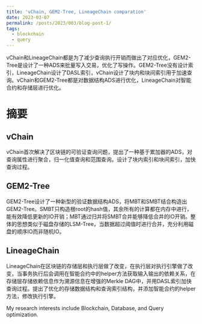 ```yaml
---
title: 'vChain, GEM2-Tree, LineageChain comparation'
date: 2023-03-07
permalink: /posts/2023/003/blog-post-1/
tags:
  - blockchain
  - query
---
```


vChain和LineageChain都是为了减少查询执行开销而做出了对应优化，GEM2-Tree是设计了一种ADS来批量写入交易，优化了写操作。GEM2-Tree没有设计索引，LineageChain设计了DASL索引，vChain设计了块内和块间索引用于加速查询。vChain和GEM2-Tree都是对数据结构ADS进行优化，LineageChain对智能合约和存储层进行优化。



# 摘要

## vChain

vChain首次解决了区块链的可验证查询问题，提出了一种基于累加器的ADS，对查询属性进行聚合，归一化值查询和范围查询。设计了块内索引和块间索引，加快查询过程。

## GEM2-Tree

GEM2-Tree设计了一种新型的验证数据结构ADS，将MBT和SMBT结合构造出GEM2-Tree。SMBT只构造根root的hash值，其余所有的计算都在内存中进行，能有效降低更新的IO开销；MBT通过归并将SMBT合并能够降低合并的IO开销。整体的思想类似于磁盘存储的LSM-Tree，当数据超过阈值时进行合并，充分利用磁盘的顺序IO而非随机IO。

## LineageChain

LineageChain在区块链的存储层和执行层做了改变，在执行层对执行引擎做了改变，当事务执行后会调用在智能合约中的helper方法获取输入输出的依赖关系，在存储层存储依赖信息作为溯源信息在增强的Merkle DAG中，并用DASL索引加快查询过程。提出了优化的存储数据结构和查询索引结构，并添加智能合约的helper方法，修改执行引擎。

My research interests include Blockchain, Database, and Query optimization.